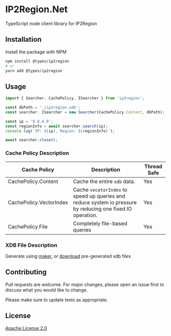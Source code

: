 # IP2Region.Net

TypeScript node client library for IP2Region

## Installation

Install the package with NPM

```bash
npm install @types/ip2region
# or
yarn add @types/ip2region
```

## Usage

```typescript
import { Searcher, CachePolicy, ISearcher } from 'ip2region';

const dbPath = './ip2region.xdb'; 
const searcher: ISearcher = new Searcher(CachePolicy.Content, dbPath);

const ip = '8.8.8.8';
const regionInfo = await searcher.search(ip);
console.log(`IP: ${ip}, Region: ${regionInfo}`);

await searcher.close();
```
### Cache Policy Description
| Cache Policy            | Description                                                                                                | Thread Safe |
|-------------------------|------------------------------------------------------------------------------------------------------------|-------------|
| CachePolicy.Content     | Cache the entire `xdb` data.                                                                               | Yes         |
| CachePolicy.VectorIndex | Cache `vecotorIndex` to speed up queries and reduce system io pressure by reducing one fixed IO operation. | Yes         |
| CachePolicy.File        | Completely file-based queries                                                                              | Yes         |
### XDB File Description
Generate using [maker](https://github.com/lionsoul2014/ip2region/tree/master/maker/csharp), or [download](https://github.com/lionsoul2014/ip2region/blob/master/data/ip2region.xdb) pre-generated xdb files

## Contributing
Pull requests are welcome. For major changes, please open an issue first to discuss what you would like to change.

Please make sure to update tests as appropriate.

## License
[Apache License 2.0](https://github.com/lionsoul2014/ip2region/blob/master/LICENSE.md)